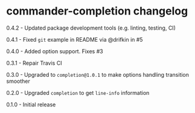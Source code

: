 # commander-completion changelog
0.4.2 - Updated package development tools (e.g. linting, testing, CI)

0.4.1 - Fixed `git` example in README via @drifkin in #5

0.4.0 - Added option support. Fixes #3

0.3.1 - Repair Travis CI

0.3.0 - Upgraded to `completion@1.0.1` to make options handling transition smoother

0.2.0 - Upgraded `completion` to get `line-info` information

0.1.0 - Initial release
